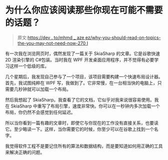 # 为什么你应该阅读那些你现在可能不需要的话题？

> 原文:[https://dev . to/mhmd _ aze ez/why-you-should-read-on-topics-the-you-may-not-need-now-270 I](https://dev.to/mhmd_azeez/why-you-should-read-on-topics-that-you-might-not-need-right-now-270i)

有一次我在浏览网页时，偶然发现了一篇关于 SkiaSharp 的文章。它是谷歌快速 2D 渲染引擎的 C#包装。当时我在 WPF 开发桌面应用程序，并不觉得有必要学习这样一个低级的库。

几个星期后，我发现自己参与了一个项目，该项目需要构建一个快速布局设计器。首先，我试图纯粹在 WPF 写，我做到了。它非常慢，在一台相当快的电脑上，只需要几秒钟就可以加载一个布局。

然后我想起了 SkiaSharp。我查看了它的文档，它似乎对我来说很容易使用。我在 SkiaSharp 中重写了布局引擎，速度非常快。你可以在一秒钟内多次加载一个布局，你仍然不会感觉到任何延迟。

所以当你看到一篇有趣的文章时，即使它与你现在的工作没有直接关系，也要读它。至少略读一下。这样，当你需要它的时候，你至少可以在谷歌上找到一个名字。

我觉得软件工程不是要记住所有的算法和数据结构，而是要知道如何用正确的工具来解决正确的问题。